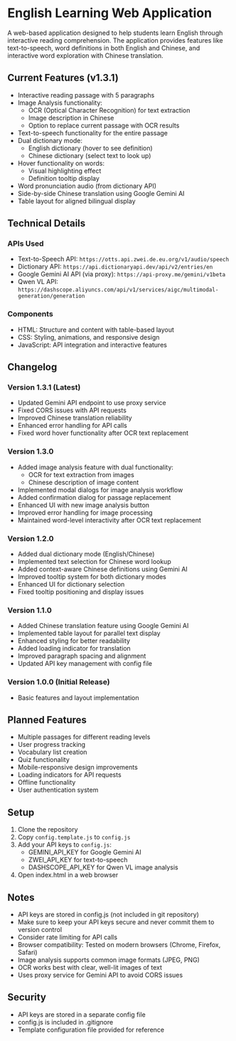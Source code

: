 # English Learning Web Application

A web-based application designed to help students learn English through interactive reading comprehension. The application provides features like text-to-speech, word definitions in both English and Chinese, and interactive word exploration with Chinese translation.

## Current Features (v1.3.1)

- Interactive reading passage with 5 paragraphs
- Image Analysis functionality:
  - OCR (Optical Character Recognition) for text extraction
  - Image description in Chinese
  - Option to replace current passage with OCR results
- Text-to-speech functionality for the entire passage
- Dual dictionary mode:
  - English dictionary (hover to see definition)
  - Chinese dictionary (select text to look up)
- Hover functionality on words:
  - Visual highlighting effect
  - Definition tooltip display
- Word pronunciation audio (from dictionary API)
- Side-by-side Chinese translation using Google Gemini AI
- Table layout for aligned bilingual display

## Technical Details

### APIs Used
- Text-to-Speech API: `https://otts.api.zwei.de.eu.org/v1/audio/speech`
- Dictionary API: `https://api.dictionaryapi.dev/api/v2/entries/en`
- Google Gemini AI API (via proxy): `https://api-proxy.me/gemini/v1beta`
- Qwen VL API: `https://dashscope.aliyuncs.com/api/v1/services/aigc/multimodal-generation/generation`

### Components
- HTML: Structure and content with table-based layout
- CSS: Styling, animations, and responsive design
- JavaScript: API integration and interactive features

## Changelog

### Version 1.3.1 (Latest)
- Updated Gemini API endpoint to use proxy service
- Fixed CORS issues with API requests
- Improved Chinese translation reliability
- Enhanced error handling for API calls
- Fixed word hover functionality after OCR text replacement

### Version 1.3.0
- Added image analysis feature with dual functionality:
  - OCR for text extraction from images
  - Chinese description of image content
- Implemented modal dialogs for image analysis workflow
- Added confirmation dialog for passage replacement
- Enhanced UI with new image analysis button
- Improved error handling for image processing
- Maintained word-level interactivity after OCR text replacement

### Version 1.2.0
- Added dual dictionary mode (English/Chinese)
- Implemented text selection for Chinese word lookup
- Added context-aware Chinese definitions using Gemini AI
- Improved tooltip system for both dictionary modes
- Enhanced UI for dictionary selection
- Fixed tooltip positioning and display issues

### Version 1.1.0
- Added Chinese translation feature using Google Gemini AI
- Implemented table layout for parallel text display
- Enhanced styling for better readability
- Added loading indicator for translation
- Improved paragraph spacing and alignment
- Updated API key management with config file

### Version 1.0.0 (Initial Release)
- Basic features and layout implementation

## Planned Features
- Multiple passages for different reading levels
- User progress tracking
- Vocabulary list creation
- Quiz functionality
- Mobile-responsive design improvements
- Loading indicators for API requests
- Offline functionality
- User authentication system

## Setup
1. Clone the repository
2. Copy `config.template.js` to `config.js`
3. Add your API keys to `config.js`:
   - GEMINI_API_KEY for Google Gemini AI
   - ZWEI_API_KEY for text-to-speech
   - DASHSCOPE_API_KEY for Qwen VL image analysis
4. Open index.html in a web browser

## Notes
- API keys are stored in config.js (not included in git repository)
- Make sure to keep your API keys secure and never commit them to version control
- Consider rate limiting for API calls
- Browser compatibility: Tested on modern browsers (Chrome, Firefox, Safari)
- Image analysis supports common image formats (JPEG, PNG)
- OCR works best with clear, well-lit images of text
- Uses proxy service for Gemini API to avoid CORS issues

## Security
- API keys are stored in a separate config file
- config.js is included in .gitignore
- Template configuration file provided for reference 